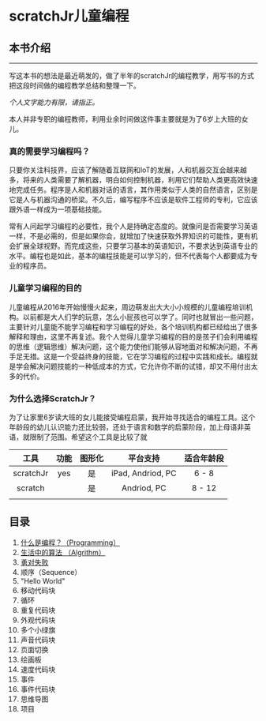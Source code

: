 # scratchJr儿童编程
## 本书介绍
---
写这本书的想法是最近萌发的，做了半年的scratchJr的编程教学，用写书的方式把这段时间做的编程教学总结和整理一下。

_个人文字能力有限，请指正。_

本人并非专职的编程教师，利用业余时间做这件事主要就是为了6岁上大班的女儿。

### 真的需要学习编程吗？
只要你关注科技界，应该了解随着互联网和IoT的发展，人和机器交互会越来越多，将来的人类需要了解机器，明白如何控制机器，利用它们帮助人类更高效快速地完成任务。程序是人和机器对话的语言，其作用类似于人类的自然语言，区别是它是人与机器沟通的桥梁。不久后，编写程序不应该是软件工程师的专利，它应该跟外语一样成为一项基础技能。

常有人问起学习编程的必要性，我个人是持确定态度的。就像问是否需要学习英语一样，不是必需的，但是如果你会，就增加了快速获取外界知识的可能性，更有机会扩展全球视野。而完成这些，只要学习基本的英语知识，不要求达到英语专业的水平。编程也是如此，基本的编程技能是可以学习的，但不代表每个人都要成为专业的程序员。

### 儿童学习编程的目的
儿童编程从2016年开始慢慢火起来，周边萌发出大大小小规模的儿童编程培训机构。以前都是大人们学的玩意，怎么小屁孩也可以学了。同时也就冒出一些问题，主要针对儿童能不能学习编程和学习编程的好处，各个培训机构都已经给出了很多解释和理由，这里不再复述。我个人觉得儿童学习编程的目的是孩子们会利用编程的思维（逻辑思维）解决问题，这个能力使他们能够从容地面对和解决问题，不再手足无措。这是一个受益终身的技能，它在学习编程的过程中实践和成长。编程就是学会解决问题技能的一种低成本的方式，它允许你不断的试错，却又不用付出太多的代价。

### 为什么选择ScratchJr？
为了让家里6岁读大班的女儿能接受编程启蒙，我开始寻找适合的编程工具。这个年龄段的幼儿认识能力还比较弱，还处于语言和数学的启蒙阶段，加上母语非英语，就限制了范围。希望这个工具是比较了就

|工具        |功能       |图形化   |平台支持    |适合年龄段|
|:---------:|:---------:|:------:|:--------:|:-------:|
|scratchJr  |yes        |是   |iPad, Andriod, PC   | 6 - 8 |
|scratch    |           |是   |Andriod, PC         | 8 - 12 |
|   |   |   |   |   |

## 目录

1. [什么是编程？（Programming）](/chapters/chapter1.md)
2. [生活中的算法 （Algrithm）](#)
3. [勇对失败](#)
3. 顺序（Sequence）
4. "Hello World"
5. 移动代码块
6. 循环
7. 重复代码块
8. 外观代码块
9. 多个小绿旗
10. 声音代码块
11. 页面切换
12. 绘画板
13. 速度代码块
14. 事件
15. 事件代码块
16. 思维导图
16. 项目
